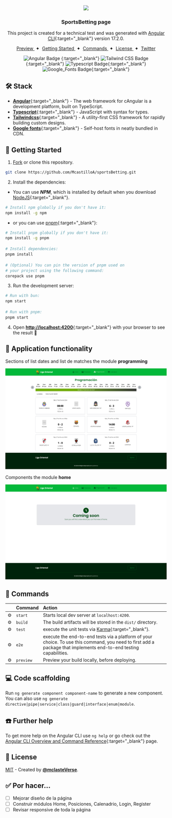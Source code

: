<div align="center">
<img src="src/favicon.ico" height="50px" width="auto" /> 

### SportsBetting page
This project is created for a technical test and was generated with [Angular CLI](https://github.com/angular/angular-cli){:target="_blank"} version 17.2.0.
</div>

<div align="center">
    <a href="#" target="_blank">
        Preview
    </a>
    <span>&nbsp;✦&nbsp;</span>
    <a href="#-getting-started">
        Getting Started
    </a>
    <span>&nbsp;✦&nbsp;</span>
    <a href="#-commands">
        Commands
    </a>
    <span>&nbsp;✦&nbsp;</span>
    <a href="#-license">
        License
    </a>
    <span>&nbsp;✦&nbsp;</span>
    <a href="https://twitter.com/MiguelA66750525" target="_blank">
        Twitter
    </a>
</div>

<p></p>

<div align="center">

![Angular Badge](https://img.shields.io/badge/Angular-c3002f?logo=angular&logoColor=fff&style=flat) {:target="_blank"}
![Tailwind CSS Badge](https://img.shields.io/badge/Tailwind%20CSS-06B6D4?logo=tailwindcss&logoColor=fff&style=flat){:target="_blank"}
![Typescript Badge](https://img.shields.io/badge/TypeScript-3178c6?logo=typescript&logoColor=fff&style=flat){:target="_blank"}
![Google_Fonts Badge](https://img.shields.io/badge/Google_Fonts-ea4335?logo=google&logoColor=fff&style=flat){:target="_blank"}

</div>

<!-- > [!WARNING]
> This page is not official. The official page is [**premiosesland.com**](https://premiosesland.com/). -->

## 🛠️ Stack

- [**Angular**](https://angular.io/){:target="_blank"} - The web framework for cAngular is a development platform, built on TypeScript.
- [**Typescript**](https://www.typescriptlang.org/){:target="_blank"} - JavaScript with syntax for types.
- [**Tailwindcss**](https://tailwindcss.com/){:target="_blank"} - A utility-first CSS framework for rapidly building custom designs.
- [**Google fonts**](https://fonts.google.com/){:target="_blank"} - Self-host fonts in neatly bundled in CDN.

## 🚀 Getting Started

1. [Fork](https://github.com/McastilloA/sportsBetting/fork) or clone this repository.

```bash
git clone https://github.com/McastilloA/sportsBetting.git
```

2. Install the dependencies:

- You can use ***NPM***, which is installed by default when you download [NodeJS](https://nodejs.org/en){:target="_blank"}.


<!-- ```bash
# Install bun for MacOS, WSL & Linux:
curl -fsSL https://bun.sh/install | bash

# Install bun for Windows:
powershell -c "iwr bun.sh/install.ps1|iex"

# Install with bun:
bun install
``` -->


```bash
# Install npm globally if you don't have it:
npm install -g npm
```

- or you can use [pnpm](https://pnpm.io){:target="_blank"}:

```bash
# Install pnpm globally if you don't have it:
npm install -g pnpm

# Install dependencies:
pnpm install

# (Optional) You can pin the version of pnpm used on 
# your project using the following command:
corepack use pnpm
```

3. Run the development server:

```bash
# Run with bun:
npm start

# Run with pnpm:
pnpm start
```

4. Open [**http://localhost:4200**](http://localhost:4200/){:target="_blank"} with your browser to see the result 🚀

<!-- ### 🤝 Contributing
<a href="https://github.com/McastilloA/sportsBetting/graphs/contributors">
  <img src="https://contrib.rocks/image?repo=midudev/esland-web" />
</a> -->


## 🤩 Application functionality 

Sections of list dates and list de matches the module **programming** 

![Image programming](src/assets/resourses/programming.png)

Components the module **home** 


![Image home](src/assets/resourses/home.png)


## 🫡 Commands

|     | Command          | Action                                        |
| :-- | :--------------- | :-------------------------------------------- |
| ⚙️  | `start` | Starts local dev server at `localhost:4200`.  |
| ⚙️  | `build`          | The build artifacts will be stored in the `dist/` directory.               |
| ⚙️  | `test`           | execute the unit tests via [Karma](https://karma-runner.github.io){:target="_blank"}.      |
| ⚙️  | `e2e`            | execute the end-to-end tests via a platform of your choice. To use this command, you need to first add a package that implements end-to-end testing capabilities.                          |
| ⚙️  | `preview`        | Preview your build locally, before deploying. |


## 💻 Code scaffolding

Run `ng generate component component-name` to generate a new component. You can also use `ng generate directive|pipe|service|class|guard|interface|enum|module`.


## ☎️ Further help

To get more help on the Angular CLI use `ng help` or go check out the [Angular CLI Overview and Command Reference](https://angular.io/cli){:target="_blank"} page.



## 🔑 License

[MIT](#) - Created by [**@mclasteVerse**](https://github.com/McastilloA).

## ✅ Por hacer...

- [ ] Mejorar diseño de la página
- [ ] Construir módulos Home, Posiciones, Calenadrio, Login, Register
- [ ] Revisar responsive de toda la página
